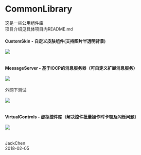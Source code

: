 # CommonLibrary
这是一些公用组件库<br>项目介绍见具体项目内README.md

#### CustomSkin - 自定义皮肤组件(支持图片半透明背景)<br><br>![](https://github.com/chen365409389/CommonLibrary/blob/master/Img/CS.png)<br><br>
#### MessageServer - 基于IOCP的消息服务器（可自定义扩展消息服务）<br><br>![](https://github.com/chen365409389/CommonLibrary/blob/master/Img/MS.png)<br>
外网下测试<br><br>
![](https://github.com/chen365409389/CommonLibrary/blob/master/Img/Flow.png)<br><br>
#### VirtualControls - 虚拟控件库（解决控件批量操作时卡顿及闪烁问题）<br><br>![](https://github.com/chen365409389/CommonLibrary/blob/master/Img/VC.png)<br><br>
JackChen<br>
2018-02-05
